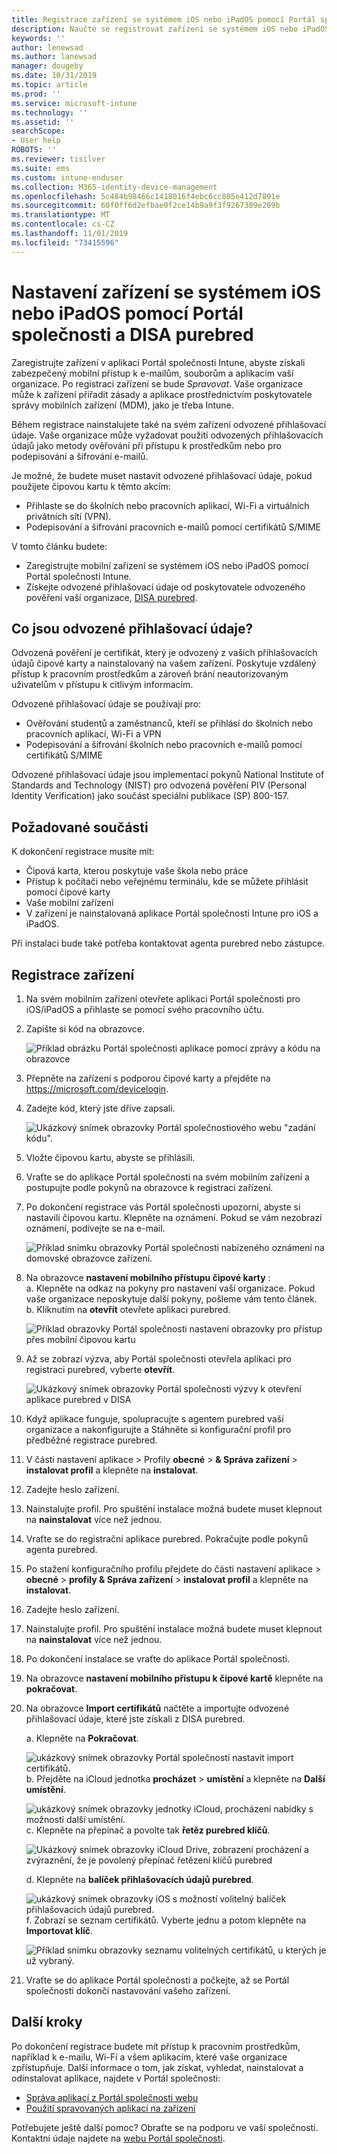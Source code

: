 ```yaml
---
title: Registrace zařízení se systémem iOS nebo iPadOS pomocí Portál společnosti Intune a DISA purebred
description: Naučte se registrovat zařízení se systémem iOS nebo iPadOS a nastavit odvozené ověřování přihlašovacích údajů s DISA purebred.
keywords: ''
author: lenewsad
ms.author: lanewsad
manager: dougeby
ms.date: 10/31/2019
ms.topic: article
ms.prod: ''
ms.service: microsoft-intune
ms.technology: ''
ms.assetid: ''
searchScope:
- User help
ROBOTS: ''
ms.reviewer: tisilver
ms.suite: ems
ms.custom: intune-enduser
ms.collection: M365-identity-device-management
ms.openlocfilehash: 5c484b98466c1418016f4ebc6cc805e412d7891e
ms.sourcegitcommit: 60f0ff6d2efbae0f2ce14b9a9f3f9267309e209b
ms.translationtype: MT
ms.contentlocale: cs-CZ
ms.lasthandoff: 11/01/2019
ms.locfileid: "73415596"
---
```

# <a name="set-up-ios-or-ipados-device-with-company-portal-and-disa-purebred"></a>Nastavení zařízení se systémem iOS nebo iPadOS pomocí Portál společnosti a DISA purebred  

Zaregistrujte zařízení v aplikaci Portál společnosti Intune, abyste získali zabezpečený mobilní přístup k e-mailům, souborům a aplikacím vaší organizace. Po registraci zařízení se bude *Spravovat*. Vaše organizace může k zařízení přiřadit zásady a aplikace prostřednictvím poskytovatele správy mobilních zařízení (MDM), jako je třeba Intune.  

Během registrace nainstalujete také na svém zařízení odvozené přihlašovací údaje. Vaše organizace může vyžadovat použití odvozených přihlašovacích údajů jako metody ověřování při přístupu k prostředkům nebo pro podepisování a šifrování e-mailů. 

Je možné, že budete muset nastavit odvozené přihlašovací údaje, pokud použijete čipovou kartu k těmto akcím:

* Přihlaste se do školních nebo pracovních aplikací, Wi-Fi a virtuálních privátních sítí (VPN).
* Podepisování a šifrování pracovních e-mailů pomocí certifikátů S/MIME  

V tomto článku budete:  

   * Zaregistrujte mobilní zařízení se systémem iOS nebo iPadOS pomocí Portál společnosti Intune.  
   * Získejte odvozené přihlašovací údaje od poskytovatele odvozeného pověření vaší organizace, [DISA purebred](https://cyber.mil/pki-pke/purebred/).  

## <a name="what-are-derived-credentials"></a>Co jsou odvozené přihlašovací údaje?  
Odvozená pověření je certifikát, který je odvozený z vašich přihlašovacích údajů čipové karty a nainstalovaný na vašem zařízení. Poskytuje vzdálený přístup k pracovním prostředkům a zároveň brání neautorizovaným uživatelům v přístupu k citlivým informacím.  

Odvozené přihlašovací údaje se používají pro: 
* Ověřování studentů a zaměstnanců, kteří se přihlásí do školních nebo pracovních aplikací, Wi-Fi a VPN
* Podepisování a šifrování školních nebo pracovních e-mailů pomocí certifikátů S/MIME

Odvozené přihlašovací údaje jsou implementací pokynů National Institute of Standards and Technology (NIST) pro odvozená pověření PIV (Personal Identity Verification) jako součást speciální publikace (SP) 800-157.  

## <a name="prerequisites"></a>Požadované součásti

 K dokončení registrace musíte mít:

* Čipová karta, kterou poskytuje vaše škola nebo práce
* Přístup k počítači nebo veřejnému terminálu, kde se můžete přihlásit pomocí čipové karty
* Vaše mobilní zařízení
* V zařízení je nainstalovaná aplikace Portál společnosti Intune pro iOS a iPadOS.   

Při instalaci bude také potřeba kontaktovat agenta purebred nebo zástupce.      

## <a name="enroll-device"></a>Registrace zařízení  
1. Na svém mobilním zařízení otevřete aplikaci Portál společnosti pro iOS/iPadOS a přihlaste se pomocí svého pracovního účtu.  

2. Zapište si kód na obrazovce.  

    ![Příklad obrázku Portál společnosti aplikace pomocí zprávy a kódu na obrazovce](./media/copy-code-intercede.png)  
3. Přepněte na zařízení s podporou čipové karty a přejděte na https://microsoft.com/devicelogin. 
4. Zadejte kód, který jste dříve zapsali.  

    ![Ukázkový snímek obrazovky Portál společnostiového webu "zadání kódu".](./media/enter-code-intercede.png)   

5. Vložte čipovou kartu, abyste se přihlásili.  
6. Vraťte se do aplikace Portál společnosti na svém mobilním zařízení a postupujte podle pokynů na obrazovce k registraci zařízení.  
7. Po dokončení registrace vás Portál společnosti upozorní, abyste si nastavili čipovou kartu. Klepněte na oznámení. Pokud se vám nezobrazí oznámení, podívejte se na e-mail.   

    ![Příklad snímku obrazovky Portál společnosti nabízeného oznámení na domovské obrazovce zařízení.](./media/action-required-in-app-intercede.png)  
8. Na obrazovce **nastavení mobilního přístupu čipové karty** :  
    a. Klepněte na odkaz na pokyny pro nastavení vaší organizace. Pokud vaše organizace neposkytuje další pokyny, pošleme vám tento článek.  
    b. Kliknutím na **otevřít** otevřete aplikaci purebred.  

    ![Příklad obrazovky Portál společnosti nastavení obrazovky pro přístup přes mobilní čipovou kartu](./media/smart-card-open-disa-purebred.png)  
9. Až se zobrazí výzva, aby Portál společnosti otevřela aplikaci pro registraci purebred, vyberte **otevřít**.   

    ![Ukázkový snímek obrazovky Portál společnosti výzvy k otevření aplikace purebred v DISA](./media/open-app-prompt-disa-purbred.png)  
10. Když aplikace funguje, spolupracujte s agentem purebred vaší organizace a nakonfigurujte a Stáhněte si konfigurační profil pro předběžné registrace purebred.   
11. V části nastavení aplikace > Profily **obecné** >  **& Správa zařízení** > **instalovat profil** a klepněte na **instalovat**.  
12. Zadejte heslo zařízení.  
13. Nainstalujte profil. Pro spuštění instalace možná budete muset klepnout na **nainstalovat** více než jednou. 
14. Vraťte se do registrační aplikace purebred. Pokračujte podle pokynů agenta purebred.  
 
15. Po stažení konfiguračního profilu přejdete do části nastavení aplikace > **obecné** > **profily & Správa zařízení** > **instalovat profil** a klepněte na **instalovat**.   
16.  Zadejte heslo zařízení.
17. Nainstalujte profil. Pro spuštění instalace možná budete muset klepnout na **nainstalovat** více než jednou. 
18. Po dokončení instalace se vraťte do aplikace Portál společnosti.  
19.  Na obrazovce **nastavení mobilního přístupu k čipové kartě** klepněte na **pokračovat**.  

20. Na obrazovce **Import certifikátů** načtěte a importujte odvozené přihlašovací údaje, které jste získali z DISA purebred.  

    a. Klepněte na **Pokračovat**.   

    ![ukázkový snímek obrazovky Portál společnosti nastavit import certifikátů.](./media/import-certificate-disa-purebred.png)  
    b. Přejděte na iCloud jednotka **procházet** > **umístění** a klepněte na **Další umístění**.  

    ![ukázkový snímek obrazovky jednotky iCloud, procházení nabídky s možností další umístění.](./media/icloud-drive-more-locations.png)  
    c. Klepněte na přepínač a povolte tak **řetěz purebred klíčů**.  

    ![Ukázkový snímek obrazovky iCloud Drive, zobrazení procházení a zvýraznění, že je povolený přepínač řetězení klíčů purebred](./media/icloud-drive-enable-purebred-keychain.png)   

    d. Klepněte na **balíček přihlašovacích údajů purebred**.  

    ![ukázkový snímek obrazovky iOS s možností volitelný balíček přihlašovacích údajů purebred.](./media/purebred-credential-package.png)  
    f. Zobrazí se seznam certifikátů. Vyberte jednu a potom klepněte na **Importovat klíč**.  

    ![Příklad snímku obrazovky seznamu volitelných certifikátů, u kterých je už vybraný.](./media/import-purebred-keychain.png) 
21. Vraťte se do aplikace Portál společnosti a počkejte, až se Portál společnosti dokončí nastavování vašeho zařízení.   

## <a name="next-steps"></a>Další kroky  
Po dokončení registrace budete mít přístup k pracovním prostředkům, například k e-mailu, Wi-Fi a všem aplikacím, které vaše organizace zpřístupňuje. Další informace o tom, jak získat, vyhledat, nainstalovat a odinstalovat aplikace, najdete v Portál společnosti:

* [Správa aplikací z Portál společnosti webu](manage-apps-cpweb.md)  
* [Použití spravovaných aplikací na zařízení](use-managed-apps-on-your-device-ios.md)  

Potřebujete ještě další pomoc? Obraťte se na podporu ve vaší společnosti. Kontaktní údaje najdete na [webu Portál společnosti](https://go.microsoft.com/fwlink/?linkid=2010980).
